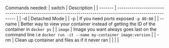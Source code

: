 Commands needed:
| switch  | Description                                                                                                |
| ------- | ---------------------------------------------------------------------------------------------------------- |
| -d      | Detached Mode                                                                                              |
| -p      | If you need ports exposed `-p 80:80`                                                                       |
| --name  | Better way to view your container instead of getting the ID of the container in `docker ps`                |
| `image` | Image you want always goes last on the command line i.e `docker run -it --name my-container image:version` |
| -rm     | Clean up container and files as if it never ran                                                            |
|         |                                                                                                            |
